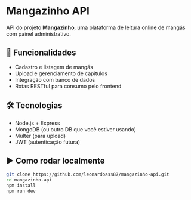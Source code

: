 # Mangazinho API

API do projeto **Mangazinho**, uma plataforma de leitura online de mangás com painel administrativo.

## 🚀 Funcionalidades
- Cadastro e listagem de mangás
- Upload e gerenciamento de capítulos
- Integração com banco de dados
- Rotas RESTful para consumo pelo frontend

## 🛠️ Tecnologias
- Node.js + Express
- MongoDB (ou outro DB que você estiver usando)
- Multer (para upload)
- JWT (autenticação futura)

## ▶️ Como rodar localmente
```bash
git clone https://github.com/leonardoass87/mangazinho-api.git
cd mangazinho-api
npm install
npm run dev
